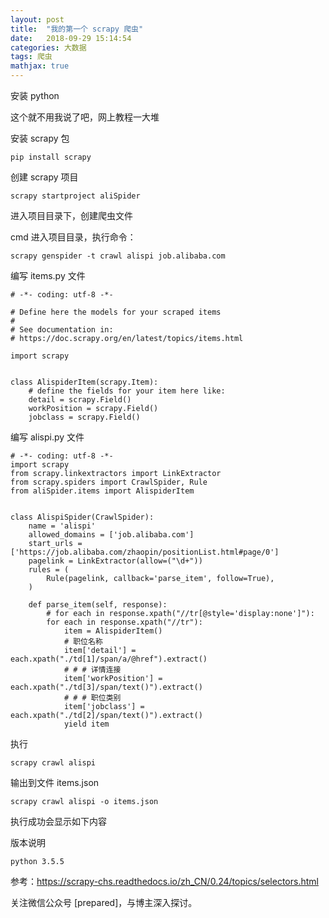 ```yaml
---
layout: post
title:  "我的第一个 scrapy 爬虫"
date:   2018-09-29 15:14:54
categories: 大数据
tags: 爬虫
mathjax: true
---
```


安装 python

这个就不用我说了吧，网上教程一大堆




安装 scrapy 包

    pip install scrapy
    
创建 scrapy 项目

    scrapy startproject aliSpider
    
进入项目目录下，创建爬虫文件

cmd 进入项目目录，执行命令：

    scrapy genspider -t crawl alispi job.alibaba.com
    
编写 items.py 文件

    # -*- coding: utf-8 -*-
    
    # Define here the models for your scraped items
    #
    # See documentation in:
    # https://doc.scrapy.org/en/latest/topics/items.html
    
    import scrapy
    
    
    class AlispiderItem(scrapy.Item):
        # define the fields for your item here like:
        detail = scrapy.Field()
        workPosition = scrapy.Field()
        jobclass = scrapy.Field()
        
编写 alispi.py 文件

    # -*- coding: utf-8 -*-
    import scrapy
    from scrapy.linkextractors import LinkExtractor
    from scrapy.spiders import CrawlSpider, Rule
    from aliSpider.items import AlispiderItem
    
    
    class AlispiSpider(CrawlSpider):
        name = 'alispi'
        allowed_domains = ['job.alibaba.com']
        start_urls = ['https://job.alibaba.com/zhaopin/positionList.html#page/0']
        pagelink = LinkExtractor(allow=("\d+"))
        rules = (
            Rule(pagelink, callback='parse_item', follow=True),
        )
    
        def parse_item(self, response):
            # for each in response.xpath("//tr[@style='display:none']"):
            for each in response.xpath("//tr"):
                item = AlispiderItem()
                # 职位名称
                item['detail'] = each.xpath("./td[1]/span/a/@href").extract()
                # # # 详情连接
                item['workPosition'] = each.xpath("./td[3]/span/text()").extract()
                # # # 职位类别
                item['jobclass'] = each.xpath("./td[2]/span/text()").extract()
                yield item

执行

    scrapy crawl alispi
    
输出到文件 items.json

    scrapy crawl alispi -o items.json
    
执行成功会显示如下内容



版本说明

    python 3.5.5
    
参考：https://scrapy-chs.readthedocs.io/zh_CN/0.24/topics/selectors.html
    
关注微信公众号 [prepared]，与博主深入探讨。
    
